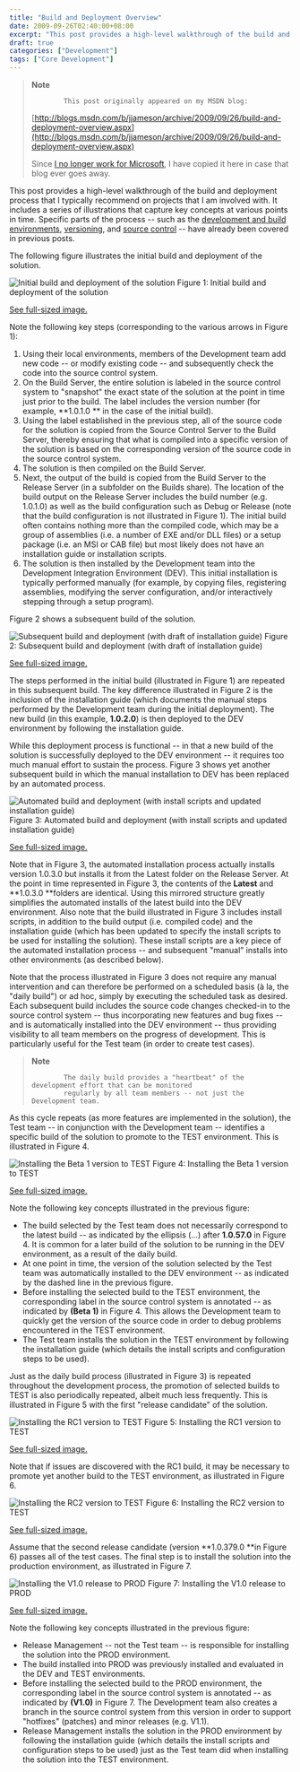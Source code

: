 ```yaml
---
title: "Build and Deployment Overview"
date: 2009-09-26T02:40:00+08:00
excerpt: "This post provides a high-level walkthrough of the build and deployment process that I typically recommend on projects that I am involved with. It includes a series of illustrations that capture key concepts at various points in time. Specific parts of..."
draft: true
categories: ["Development"]
tags: ["Core Development"]
---
```


> **Note**
> 
>             This post originally appeared on my MSDN blog:  
>   
> 
> 
> [http://blogs.msdn.com/b/jjameson/archive/2009/09/26/build-and-deployment-overview.aspx](http://blogs.msdn.com/b/jjameson/archive/2009/09/26/build-and-deployment-overview.aspx)
> 
> 
> Since [I no longer work for Microsoft](/blog/jjameson/archive/2011/09/02/last-day-with-microsoft.aspx), I have copied it here in case that blog                 ever goes away.


This post provides a high-level walkthrough of the build and deployment process         that I typically recommend on projects that I am involved with. It includes a series         of illustrations that capture key concepts at various points in time. Specific parts         of the process -- such as the [development and build environments](/blog/jjameson/archive/2009/09/25/development-and-build-environments.aspx), [versioning](/blog/jjameson/archive/2009/04/03/best-practices-for-net-assembly-versioning.aspx), and [source control](/blog/jjameson/archive/2009/09/26/best-practices-for-scm-and-the-daily-build-process.aspx) -- have already been covered in previous posts.

The following figure illustrates the initial build and deployment of the solution.

![Initial build and deployment of the solution](https://www.technologytoolbox.com/blog/images/www_technologytoolbox_com/blog/jjameson/7/r_1%20-%20Initial%20build%20and%20deployment.png)
            Figure 1: Initial build and deployment of the solution

[See full-sized image.](/blog/images/www_technologytoolbox_com/blog/jjameson/7/o_1%20-%20Initial%20build%20and%20deployment.png)


Note the following key steps (corresponding to the various arrows in Figure 1):

1. Using their local environments, members of the Development team add new code --
            or modify existing code -- and subsequently check the code into the source control
            system.
2. On the Build Server, the entire solution is labeled in the source control system
            to "snapshot" the exact state of the solution at the point in time just prior to
            the build. The label includes the version number (for example, **1.0.1.0 **
            in the case of the initial build).
3. Using the label established in the previous step, all of the source code for the
            solution is copied from the Source Control Server to the Build Server, thereby ensuring
            that what is compiled into a specific version of the solution is based on the corresponding
            version of the source code in the source control system.
4. The solution is then compiled on the Build Server.
5. Next, the output of the build is copied from the Build Server to the Release Server
            (in a subfolder on the Builds share). The location of the build output on the Release
            Server includes the build number (e.g. 1.0.1.0) as well as the build configuration
            such as Debug or Release (note that the build configuration is not illustrated in
            Figure 1). The initial build often contains nothing more than the compiled code,
            which may be a group of assemblies (i.e. a number of EXE and/or DLL files) or a
            setup package (i.e. an MSI or CAB file) but most likely does not have an installation
            guide or installation scripts.
6. The solution is then installed by the Development team into the Development Integration
            Environment (DEV). This initial installation is typically performed manually (for
            example, by copying files, registering assemblies, modifying the server configuration,
            and/or interactively stepping through a setup program).


Figure 2 shows a subsequent build of the solution.

![Subsequent build and deployment (with draft of installation guide)](https://www.technologytoolbox.com/blog/images/www_technologytoolbox_com/blog/jjameson/7/r_2%20-%20Subsequent%20build%20and%20deployment.png)
            Figure 2: Subsequent build and deployment (with draft of installation guide)

[See full-sized image.](/blog/images/www_technologytoolbox_com/blog/jjameson/7/o_2%20-%20Subsequent%20build%20and%20deployment.png)


The steps performed in the initial build (illustrated in Figure 1) are repeated         in this subsequent build. The key difference illustrated in Figure 2 is the inclusion         of the installation guide (which documents the manual steps performed by the Development         team during the initial deployment). The new build (in this example, **1.0.2.0**)         is then deployed to the DEV environment by following the installation guide.

While this deployment process is functional -- in that a new build of the solution         is successfully deployed to the DEV environment -- it requires too much manual effort         to sustain the process. Figure 3 shows yet another subsequent build in which the         manual installation to DEV has been replaced by an automated process.

![Automated build and deployment (with install scripts and updated installation guide)](https://www.technologytoolbox.com/blog/images/www_technologytoolbox_com/blog/jjameson/7/r_3%20-%20Automated%20build%20and%20deployment.png)
            Figure 3: Automated build and deployment (with install scripts and updated installation
            guide)

[See full-sized image.](/blog/images/www_technologytoolbox_com/blog/jjameson/7/o_3%20-%20Automated%20build%20and%20deployment.png)


Note that in Figure 3, the automated installation process actually installs version         1.0.3.0 but installs it from the Latest folder on the Release Server. At the point         in time represented in Figure 3, the contents of the **Latest** and         **1.0.3.0 **folders are identical. Using this mirrored structure greatly         simplifies the automated installs of the latest build into the DEV environment.         Also note that the build illustrated in Figure 3 includes install scripts, in addition         to the build output (i.e. compiled code) and the installation guide (which has been         updated to specify the install scripts to be used for installing the solution).         These install scripts are a key piece of the automated installation process -- and         subsequent "manual" installs into other environments (as described below).

Note that the process illustrated in Figure 3 does not require any manual intervention         and can therefore be performed on a scheduled basis (&agrave; la, the "daily         build") or ad hoc, simply by executing the scheduled task as desired. Each subsequent         build includes the source code changes checked-in to the source control system --         thus incorporating new features and bug fixes -- and is automatically installed         into the DEV environment -- thus providing visibility to all team members on the         progress of development. This is particularly useful for the Test team (in order         to create test cases).


> **Note**
> 
>             The daily build provides a "heartbeat" of the development effort that can be monitored
>             regularly by all team members -- not just the Development team.


As this cycle repeats (as more features are implemented in the solution), the Test         team -- in conjunction with the Development team -- identifies a specific build         of the solution to promote to the TEST environment. This is illustrated in Figure         4.

![Installing the Beta 1 version to TEST](https://www.technologytoolbox.com/blog/images/www_technologytoolbox_com/blog/jjameson/7/r_4%20-%20Installing%20the%20Beta%201%20version%20to%20TEST.png)
            Figure 4: Installing the Beta 1 version to TEST

[See full-sized image.](/blog/images/www_technologytoolbox_com/blog/jjameson/7/o_4%20-%20Installing%20the%20Beta%201%20version%20to%20TEST.png)


Note the following key concepts illustrated in the previous figure:

- The build selected by the Test team does not necessarily correspond to the latest
            build -- as indicated by the ellipsis (&hellip;) after **1.0.57.0**
            in Figure 4. It is common for a later build of the solution to be running in the
            DEV environment, as a result of the daily build.
- At one point in time, the version of the solution selected by the Test team was
            automatically installed to the DEV environment -- as indicated by the dashed line
            in the previous figure.
- Before installing the selected build to the TEST environment, the corresponding
            label in the source control system is annotated -- as indicated by **(Beta 1)**
            in Figure 4. This allows the Development team to quickly get the version of the
            source code in order to debug problems encountered in the TEST environment.
- The Test team installs the solution in the TEST environment by following the installation
            guide (which details the install scripts and configuration steps to be used).


Just as the daily build process (illustrated in Figure 3) is repeated throughout         the development process, the promotion of selected builds to TEST is also periodically         repeated, albeit much less frequently. This is illustrated in Figure 5 with the         first "release candidate" of the solution.

![Installing the RC1 version to TEST](https://www.technologytoolbox.com/blog/images/www_technologytoolbox_com/blog/jjameson/7/r_5%20-%20Installing%20the%20RC1%20version%20to%20TEST.png)
            Figure 5: Installing the RC1 version to TEST

[See full-sized image.](/blog/images/www_technologytoolbox_com/blog/jjameson/7/o_5%20-%20Installing%20the%20RC1%20version%20to%20TEST.png)


Note that if issues are discovered with the RC1 build, it may be necessary to promote         yet another build to the TEST environment, as illustrated in Figure 6.

![Installing the RC2 version to TEST](https://www.technologytoolbox.com/blog/images/www_technologytoolbox_com/blog/jjameson/7/r_6%20-%20Installing%20the%20RC2%20version%20to%20TEST.png)
            Figure 6: Installing the RC2 version to TEST

[See full-sized image.](/blog/images/www_technologytoolbox_com/blog/jjameson/7/o_6%20-%20Installing%20the%20RC2%20version%20to%20TEST.png)


Assume that the second release candidate (version **1.0.379.0 **in         Figure 6) passes all of the test cases. The final step is to install the solution         into the production environment, as illustrated in Figure 7.

![Installing the V1.0 release to PROD](https://www.technologytoolbox.com/blog/images/www_technologytoolbox_com/blog/jjameson/7/r_7%20-%20Installing%20the%20V1.0%20release%20to%20PROD.png)
            Figure 7: Installing the V1.0 release to PROD

[See full-sized image.](/blog/images/www_technologytoolbox_com/blog/jjameson/7/o_7%20-%20Installing%20the%20V1.0%20release%20to%20PROD.png)


Note the following key concepts illustrated in the previous figure:

- Release Management -- not the Test team -- is responsible for installing the solution
            into the PROD environment.
- The build installed into PROD was previously installed and evaluated in the DEV
            and TEST environments.
- Before installing the selected build to the PROD environment, the corresponding
            label in the source control system is annotated -- as indicated by **(V1.0)**
            in Figure 7. The Development team also creates a branch in the source control system
            from this version in order to support "hotfixes" (patches) and minor releases (e.g.
            V1.1).
- Release Management installs the solution in the PROD environment by following the
            installation guide (which details the install scripts and configuration steps to
            be used) just as the Test team did when installing the solution into the TEST environment.

